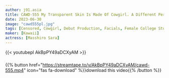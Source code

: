 ```yaml
---
author: j91.asia
title: CAWD-555 My Transparent Skin Is Made Of Cowgirl. A Different Person When Straddling A Man. Ultra-thin Female College Student Rookie Mashiro Sara AV Debut
date: 2023-06-30
image: "cawd555pl.jpg"
tags: [Censored, Cowgirl, Debut Production, Facials, Female College Student, Slender, Solowork]
maker: [Kawaii]
actress: [Masshiro Sara]
---
```



{{< youtubepl AkBpPY49aDCXyAM >}}
###

{{% button href="https://streamtape.to/v/AkBpPY49aDCXyAM/cawd-555.mp4" icon="fas fa-download" %}}download this video{{% /button %}}

